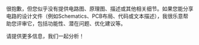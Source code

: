 很抱歉，但您似乎没有提供电路图、原理图、描述或其他相关细节。如果您能分享电路的设计文件（例如Schematics、PCB布局、代码或文本描述），我很乐意帮助您评审它，包括功能性、潜在问题、优化建议等。

请提供更多信息，我们一起分析！